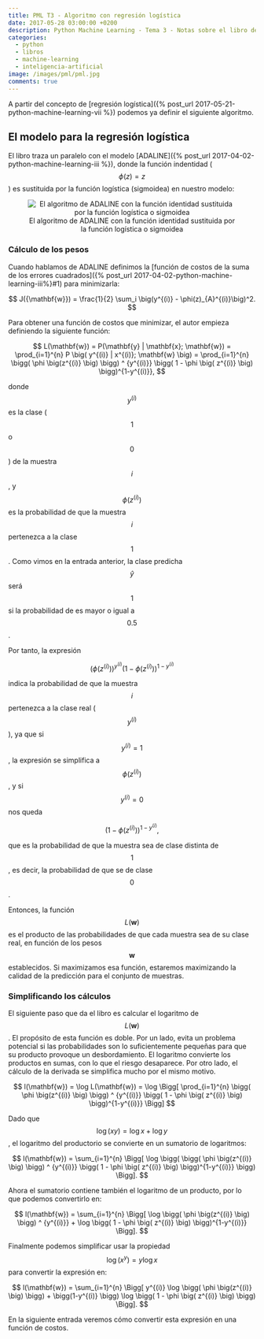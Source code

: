 ```yaml
---
title: PML T3 - Algoritmo con regresión logística
date: 2017-05-28 03:00:00 +0200
description: Python Machine Learning - Tema 3 - Notas sobre el libro de Sebastian Raschka
categories:
  - python
  - libros
  - machine-learning
  - inteligencia-artificial
image: /images/pml/pml.jpg
comments: true
---
```


A partir del concepto de [regresión logística]({% post_url 2017-05-21-python-machine-learning-vii %}) 
podemos ya definir el siguiente algoritmo.

## El modelo para la regresión logística

El libro traza un paralelo con el modelo [ADALINE]({% post_url 2017-04-02-python-machine-learning-iii %}), donde la función indentidad ($$\phi(z)=z$$) es sustituida por la función logística (sigmoidea) en nuestro modelo:

<div style="text-align:center">
    <figure>
        <img alt="El algoritmo de ADALINE con la función identidad sustituida por la función logística o sigmoidea" src ="https://raw.githubusercontent.com/rasbt/python-machine-learning-book/master/code/ch03/images/03_03.png" />
        <figcaption>El algoritmo de ADALINE con la función identidad sustituida por la función logística o sigmoidea</figcaption>
    </figure>
</div>

### Cálculo de los pesos

Cuando hablamos de ADALINE definimos la [función de costos de la suma de los errores cuadrados]({% post_url 2017-04-02-python-machine-learning-iii%}#1) para minimizarla:

$$
J({\mathbf{w}}) = \frac{1}{2} \sum_i \big(y^{(i)} - \phi(z)_{A}^{(i)}\big)^2.
$$


Para obtener una función de costos que minimizar, el autor empieza definiendo la siguiente función:

$$
L(\mathbf{w}) = P(\mathbf{y} | \mathbf{x}; \mathbf{w}) = \prod_{i=1}^{n} P \big( y^{(i)} | x^{(i)}; \mathbf{w} \big) =  \prod_{i=1}^{n} \bigg( \phi \big(z^{(i)} \big) \bigg) ^ {y^{(i)}} \bigg( 1 - \phi \big( z^{(i)} \big) \bigg)^{1-y^{(i)}},
$$

donde $$y^{(i)}$$ es la clase ($$1$$ o $$0$$) de la muestra $$i$$, y $$\phi \big(z^{(i)} \big)$$ es la probabilidad de que la muestra $$i$$ pertenezca a la clase $$1$$. Como vimos en la entrada anterior, la clase predicha $$\hat y$$ será $$1$$ si la probabilidad de es mayor o igual a $$0.5$$.

Por tanto, la expresión

$$
\bigg( \phi \big(z^{(i)} \big) \bigg) ^ {y^{(i)}} \bigg( 1 - \phi \big( z^{(i)} \big) \bigg)^{1-y^{(i)}}
$$

indica la probabilidad de que la muestra $$i$$ pertenezca a la clase real ($$y^{(i)}$$), ya que si $$y^{(i)} = 1$$, la expresión se simplifica a $$\phi \big(z^{(i)} \big)$$, y si $$y^{(i)} = 0$$ nos queda 

$$
\bigg( 1 - \phi \big( z^{(i)} \big) \bigg)^{1-y^{(i)}},
$$ 

que es la probabilidad de que la muestra sea de clase distinta de $$1$$, es decir, la probabilidad de que se de clase $$0$$.

Entonces, la función $$L(\mathbf{w})$$ es el producto de las probabilidades de que cada muestra sea de su clase real, en función de los pesos $$\mathbf{w}$$ establecidos. Si maximizamos esa función, estaremos maximizando la calidad de la predicción para el conjunto de muestras. 

### Simplificando los cálculos

El siguiente paso que da el libro es calcular el logaritmo de $$L(\mathbf{w})$$. El propósito de esta función es doble. Por un lado, evita un problema potencial si las probabilidades son lo suficientemente pequeñas para que su producto provoque un desbordamiento. El logaritmo convierte los productos en sumas, con lo que el riesgo desaparece. Por otro lado, el cálculo de la derivada se simplifica mucho por el mismo motivo.

$$
l(\mathbf{w}) = \log L(\mathbf{w}) = \log \Bigg[ \prod_{i=1}^{n} \bigg( \phi \big(z^{(i)} \big) \bigg) ^ {y^{(i)}} \bigg( 1 - \phi \big( z^{(i)} \big) \bigg)^{1-y^{(i)}}  \Bigg]
$$

Dado que $$\log (xy) = \log x + \log y$$, el logaritmo del productorio se convierte en un sumatorio de logaritmos:

$$
l(\mathbf{w}) = \sum_{i=1}^{n} \Bigg[ \log \bigg( \bigg( \phi \big(z^{(i)} \big) \bigg) ^ {y^{(i)}} \bigg( 1 - \phi \big( z^{(i)} \big) \bigg)^{1-y^{(i)}} \bigg) \Bigg].
$$

Ahora el sumatorio contiene también el logaritmo de un producto, por lo que podemos convertirlo en:

$$
l(\mathbf{w}) = \sum_{i=1}^{n} \Bigg[ \log \bigg( \phi \big(z^{(i)} \big) \bigg) ^ {y^{(i)}} + \log \bigg( 1 - \phi \big( z^{(i)} \big) \bigg)^{1-y^{(i)}}  \Bigg].
$$

Finalmente podemos simplificar usar la propiedad $$\log (x^y) = y \log x$$ para convertir la expresión en:

$$
l(\mathbf{w}) = \sum_{i=1}^{n} \Bigg[ y^{(i)} \log \bigg( \phi \big(z^{(i)} \big) \bigg) + \bigg(1-y^{(i)} \bigg) \log \bigg( 1 - \phi \big( z^{(i)} \big) \bigg) \Bigg].
$$

En la siguiente entrada veremos cómo convertir esta expresión en una función de costos.
